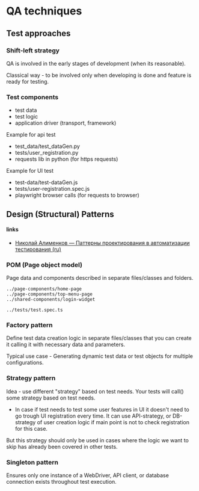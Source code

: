# QA techniques

## Test approaches
### Shift-left strategy

QA is involved in the early stages of development (when its reasonable).

Classical way - to be involved only when developing is done and feature is ready for testing.

### Test components

- test data
- test logic
- application driver (transport, framework)

Example for api test
- test_data/test_dataGen.py
- tests/user_registration.py
- requests lib in python (for https requests)

Example for UI test
- test-data/test-dataGen.js
- tests/user-registration.spec.js
- playwright browser calls (for requests to browser)

## Design (Structural) Patterns

#### links

- [Николай Алименков — Паттерны проектирования в автоматизации тестирования (ru)](https://youtu.be/EnooA2kEhY0)

### POM (Page object model)

Page data and components described in separate files/classes and folders.

```
../page-components/home-page
../page-components/top-menu-page
../shared-components/login-widget

../tests/test.spec.ts
```

### Factory pattern

Define test data creation logic in separate files/classes that you can create it calling it with necessary data and parameters.

Typical use case - Generating dynamic test data or test objects for multiple configurations.

### Strategy pattern

Idea - use different "strategy" based on test needs.
Your tests will call() some strategy based on test needs.

- In case if test needs to test some user features in UI it doesn't need to go trough UI registration every time. It can use API-strategy, or DB-strategy of user creation logic if main point is not to check registration for this case.

But this strategy should only be used in cases where the logic we want to skip has already been covered in other tests.

### Singleton pattern

Ensures only one instance of a WebDriver, API client, or database connection exists throughout test execution.
